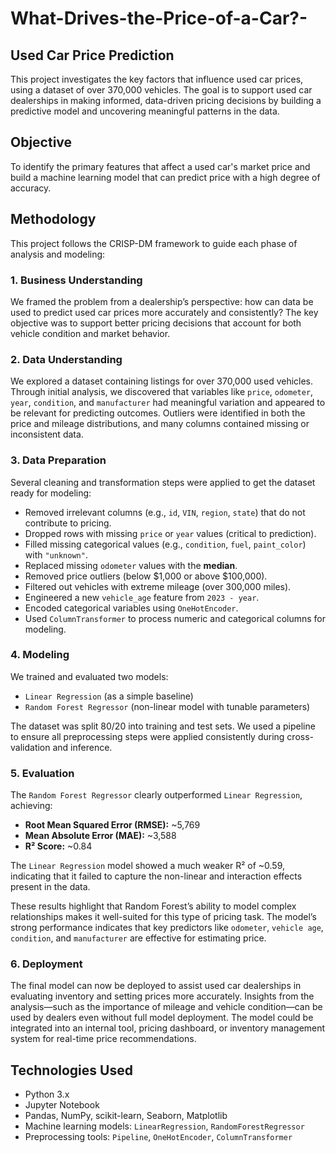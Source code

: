 # What-Drives-the-Price-of-a-Car?-

## Used Car Price Prediction

This project investigates the key factors that influence used car prices, using a dataset of over 370,000 vehicles. The goal is to support used car dealerships in making informed, data-driven pricing decisions by building a predictive model and uncovering meaningful patterns in the data.

## Objective

To identify the primary features that affect a used car's market price and build a machine learning model that can predict price with a high degree of accuracy.

## Methodology

This project follows the CRISP-DM framework to guide each phase of analysis and modeling:

### 1. Business Understanding

We framed the problem from a dealership’s perspective: how can data be used to predict used car prices more accurately and consistently? The key objective was to support better pricing decisions that account for both vehicle condition and market behavior.

### 2. Data Understanding

We explored a dataset containing listings for over 370,000 used vehicles. Through initial analysis, we discovered that variables like `price`, `odometer`, `year`, `condition`, and `manufacturer` had meaningful variation and appeared to be relevant for predicting outcomes. Outliers were identified in both the price and mileage distributions, and many columns contained missing or inconsistent data.

### 3. Data Preparation

Several cleaning and transformation steps were applied to get the dataset ready for modeling:

- Removed irrelevant columns (e.g., `id`, `VIN`, `region`, `state`) that do not contribute to pricing.
- Dropped rows with missing `price` or `year` values (critical to prediction).
- Filled missing categorical values (e.g., `condition`, `fuel`, `paint_color`) with `"unknown"`.
- Replaced missing `odometer` values with the **median**.
- Removed price outliers (below $1,000 or above $100,000).
- Filtered out vehicles with extreme mileage (over 300,000 miles).
- Engineered a new `vehicle_age` feature from `2023 - year`.
- Encoded categorical variables using `OneHotEncoder`.
- Used `ColumnTransformer` to process numeric and categorical columns for modeling.

### 4. Modeling

We trained and evaluated two models:
- `Linear Regression` (as a simple baseline)
- `Random Forest Regressor` (non-linear model with tunable parameters)

The dataset was split 80/20 into training and test sets. We used a pipeline to ensure all preprocessing steps were applied consistently during cross-validation and inference.

### 5. Evaluation

The `Random Forest Regressor` clearly outperformed `Linear Regression`, achieving:

- **Root Mean Squared Error (RMSE):** ~5,769  
- **Mean Absolute Error (MAE):** ~3,588  
- **R² Score:** ~0.84  

The `Linear Regression` model showed a much weaker R² of ~0.59, indicating that it failed to capture the non-linear and interaction effects present in the data.

These results highlight that Random Forest’s ability to model complex relationships makes it well-suited for this type of pricing task. The model’s strong performance indicates that key predictors like `odometer`, `vehicle age`, `condition`, and `manufacturer` are effective for estimating price.

### 6. Deployment

The final model can now be deployed to assist used car dealerships in evaluating inventory and setting prices more accurately. Insights from the analysis—such as the importance of mileage and vehicle condition—can be used by dealers even without full model deployment. The model could be integrated into an internal tool, pricing dashboard, or inventory management system for real-time price recommendations.

## Technologies Used

- Python 3.x  
- Jupyter Notebook  
- Pandas, NumPy, scikit-learn, Seaborn, Matplotlib  
- Machine learning models: `LinearRegression`, `RandomForestRegressor`  
- Preprocessing tools: `Pipeline`, `OneHotEncoder`, `ColumnTransformer`

